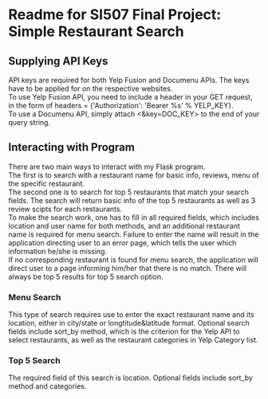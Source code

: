 # Readme for SI507 Final Project: Simple Restaurant Search
## Supplying API Keys
API keys are required for both Yelp Fusion and Documenu APIs. The keys have to be applied for on the respective websites.  
To use Yelp Fusion API, you need to include a header in your GET request, in the form of headers = {'Authorization': 'Bearer %s' % YELP_KEY}.  
To use a Documenu API, simply attach <&key=DOC_KEY> to the end of your query string.
## Interacting with Program
There are two main ways to interact with my Flask program.  
The first is to search with a restaurant name for basic info, reviews, menu of the specific restaurant.  
The second one is to search for top 5 restaurants that match your search fields. The search will return basic info of the top 5 restaurants as well as 3 review scipts for each restaurants.  
To make the search work, one has to fill in all required fields, which includes location and user name for both methods, and an additional restaurant name is required for menu search. Failure to enter the name will result in the application directing user to an error page, which tells the user which information he/she is missing.  
If no corresponding restaurant is found for menu search, the application will direct user to a page informing him/her that there is no match. There will always be top 5 results for top 5 search option.
### Menu Search
This type of search requires use to enter the exact restaurant name and its location, either in city/state or longtitude&latitude format. Optional search fields include sort_by method, which is the criterion for the Yelp API to select restaurants, as well as the restaurant categories in Yelp Category list. 
### Top 5 Search
The required field of this search is location. Optional fields include sort_by method and categories.